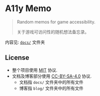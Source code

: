 # A11y Memo

> Random memos for game accessibility.
>
> 关于游戏可访问性的随机想法备忘录。

内容见: [`docs/`](docs/) 文件夹

## License

- 整个项目使用 [MIT](./LICENSE) 协议.
- 文档及博客部分使用 [CC-BY-SA-4.0](./LICENSE-docs) 协议.
  - 文档指 `docs/` 文件夹中的所有文件
  - 博客指 `blog/` 文件夹中的所有文件
